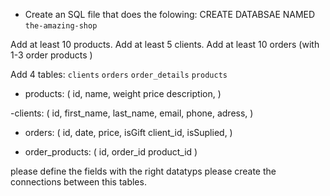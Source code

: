 - Create an SQL file that does the folowing:
CREATE DATABSAE NAMED `the-amazing-shop`

Add at least 10 products.
Add at least 5 clients.
Add at least 10 orders (with 1-3 order products )

Add 4 tables:
    `clients`
    `orders`
    `order_details`
    `products` 

 - products: (
    id,
    name,
    weight
    price
    description,
 )

 -clients: (
     id, 
     first_name,
     last_name,
     email,
     phone,
     adress,
 )

 - orders: (
    id,
    date,
    price,
    isGift
    client_id,
    isSuplied,
 )

- order_products: (
    id,
    order_id
    product_id
)

please define the fields with the right datatyps
please create the connections between this tables.


